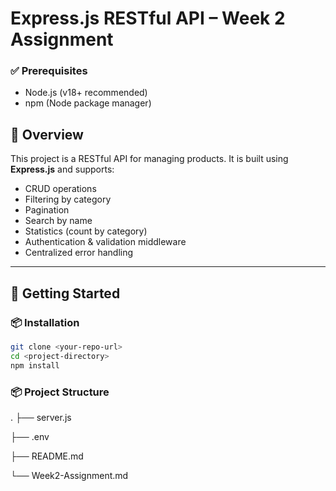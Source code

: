 
# Express.js RESTful API – Week 2 Assignment
### ✅ Prerequisites

- Node.js (v18+ recommended)
- npm (Node package manager)


## 📝 Overview

This project is a RESTful API for managing products. It is built using **Express.js** and supports:

- CRUD operations
- Filtering by category
- Pagination
- Search by name
- Statistics (count by category)
- Authentication & validation middleware
- Centralized error handling

---

## 🚀 Getting Started

### 📦 Installation

```bash
git clone <your-repo-url>
cd <project-directory>
npm install
```

### 📦 Project Structure

.
├── server.js 

├── .env 

├── README.md 

└── Week2-Assignment.md 


